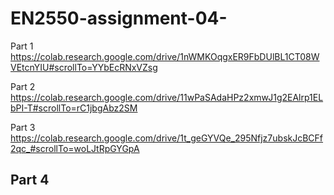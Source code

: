 # EN2550-assignment-04-

Part 1
https://colab.research.google.com/drive/1nWMKOqgxER9FbDUlBL1CT08WVEtcnYIU#scrollTo=YYbEcRNxVZsg

Part 2
https://colab.research.google.com/drive/11wPaSAdaHPz2xmwJ1g2EAlrp1ELbPI-T#scrollTo=rC1jbgAbz2SM

Part 3
https://colab.research.google.com/drive/1t_geGYVQe_295Nfjz7ubskJcBCFf2qc_#scrollTo=woLJtRpGYGpA

Part 4
----
